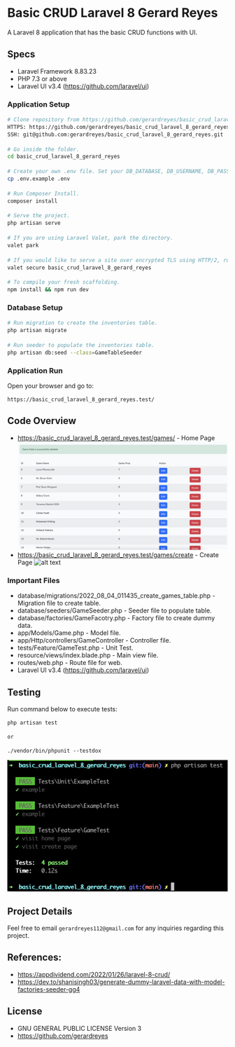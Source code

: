 # Basic CRUD Laravel 8 Gerard Reyes
A Laravel 8 application that has the basic CRUD functions with UI.

## Specs
* Laravel Framework 8.83.23
* PHP 7.3 or above
* Laravel UI v3.4 (https://github.com/laravel/ui)

### Application Setup
``` bash
# Clone repository from https://github.com/gerardreyes/basic_crud_laravel_8_gerard_reyes
HTTPS: https://github.com/gerardreyes/basic_crud_laravel_8_gerard_reyes.git
SSH: git@github.com:gerardreyes/basic_crud_laravel_8_gerard_reyes.git

# Go inside the folder.
cd basic_crud_laravel_8_gerard_reyes

# Create your own .env file. Set your DB_DATABASE, DB_USERNAME, DB_PASSWORD.
cp .env.example .env

# Run Composer Install.
composer install

# Serve the project.
php artisan serve

# If you are using Laravel Valet, park the directory.
valet park

# If you would like to serve a site over encrypted TLS using HTTP/2, run secure.
valet secure basic_crud_laravel_8_gerard_reyes

# To compile your fresh scaffolding.
npm install && npm run dev
```

### Database Setup
``` bash
# Run migration to create the inventories table.
php artisan migrate

# Run seeder to populate the inventories table.
php artisan db:seed --class=GameTableSeeder
```

### Application Run
Open your browser and go to: 
```
https://basic_crud_laravel_8_gerard_reyes.test/
```

## Code Overview
* https://basic_crud_laravel_8_gerard_reyes.test/games/ - Home Page
![alt text](https://github.com/gerardreyes/basic_crud_laravel_8_gerard_reyes/blob/main/storage/images/home_page.png?raw=true)
* https://basic_crud_laravel_8_gerard_reyes.test/games/create - Create Page
![alt text](https://github.com/gerardreyes/basic_crud_laravel_8_gerard_reyes/blob/main/storage/images/edit_page.png?raw=true)

### Important Files
* database/migrations/2022_08_04_011435_create_games_table.php - Migration file to create table.
* database/seeders/GameSeeder.php - Seeder file to populate table.
* database/factories/GameFacotry.php - Factory file to create dummy data.
* app/Models/Game.php - Model file.
* app/Http/controllers/GameController - Controller file.
* tests/Feature/GameTest.php - Unit Test.
* resource/views/index.blade.php - Main view file.
* routes/web.php - Route file for web.
* Laravel UI v3.4 (https://github.com/laravel/ui)

## Testing
Run command below to execute tests:
```
php artisan test

or

./vendor/bin/phpunit --testdox
```
![alt text](https://github.com/gerardreyes/basic_crud_laravel_8_gerard_reyes/blob/main/storage/images/unit_test.png?raw=true)

## Project Details
Feel free to email `gerardreyes112@gmail.com` for any inquiries regarding this project.

## References:
* https://appdividend.com/2022/01/26/laravel-8-crud/
* https://dev.to/shanisingh03/generate-dummy-laravel-data-with-model-factories-seeder-gg4

## License
* GNU GENERAL PUBLIC LICENSE Version 3
* https://github.com/gerardreyes